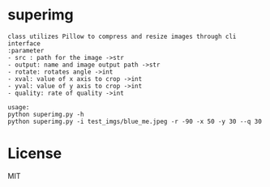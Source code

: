 # superimg
    class utilizes Pillow to compress and resize images through cli interface
    :parameter
    - src : path for the image ->str
    - output: name and image output path ->str
    - rotate: rotates angle ->int
    - xval: value of x axis to crop ->int
    - yval: value of y axis to crop ->int
    - quality: rate of quality ->int

    usage:
    python superimg.py -h
    python superimg.py -i test_imgs/blue_me.jpeg -r -90 -x 50 -y 30 --q 30
    
# License
MIT